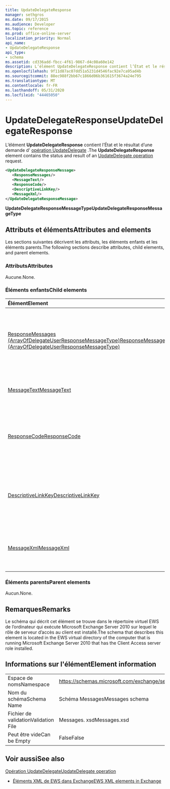 ```yaml
---
title: UpdateDelegateResponse
manager: sethgros
ms.date: 09/17/2015
ms.audience: Developer
ms.topic: reference
ms.prod: office-online-server
localization_priority: Normal
api_name:
- UpdateDelegateResponse
api_type:
- schema
ms.assetid: cd336add-fbcc-4f61-9867-d4c08a60e142
description: L’élément UpdateDelegateResponse contient l’État et le résultat d’une demande d’opération UpdateDelegate.
ms.openlocfilehash: 9f11d87ac07dd51a5231d4546fac92e7ca95ad4b
ms.sourcegitcommit: 88ec988f2bb67c1866d06b361615f3674a24e795
ms.translationtype: MT
ms.contentlocale: fr-FR
ms.lasthandoff: 05/31/2020
ms.locfileid: "44465050"
---
```

# <a name="updatedelegateresponse"></a><span data-ttu-id="1711c-103">UpdateDelegateResponse</span><span class="sxs-lookup"><span data-stu-id="1711c-103">UpdateDelegateResponse</span></span>

<span data-ttu-id="1711c-104">L’élément **UpdateDelegateResponse** contient l’État et le résultat d’une demande d' [opération UpdateDelegate](updatedelegate-operation.md) .</span><span class="sxs-lookup"><span data-stu-id="1711c-104">The **UpdateDelegateResponse** element contains the status and result of an [UpdateDelegate operation](updatedelegate-operation.md) request.</span></span> 
  
```xml
<UpdateDelegateResponseMessage>
   <ResponseMessages/>
   <MessageText/>
   <ResponseCode/>
   <DescriptiveLinkKey/>
   <MessageXml/>
</UpdateDelegateResponseMessage>
```

 <span data-ttu-id="1711c-105">**UpdateDelegateResponseMessageType**</span><span class="sxs-lookup"><span data-stu-id="1711c-105">**UpdateDelegateResponseMessageType**</span></span>
## <a name="attributes-and-elements"></a><span data-ttu-id="1711c-106">Attributs et éléments</span><span class="sxs-lookup"><span data-stu-id="1711c-106">Attributes and elements</span></span>

<span data-ttu-id="1711c-107">Les sections suivantes décrivent les attributs, les éléments enfants et les éléments parents.</span><span class="sxs-lookup"><span data-stu-id="1711c-107">The following sections describe attributes, child elements, and parent elements.</span></span>
  
### <a name="attributes"></a><span data-ttu-id="1711c-108">Attributs</span><span class="sxs-lookup"><span data-stu-id="1711c-108">Attributes</span></span>

<span data-ttu-id="1711c-109">Aucune.</span><span class="sxs-lookup"><span data-stu-id="1711c-109">None.</span></span>
  
### <a name="child-elements"></a><span data-ttu-id="1711c-110">Éléments enfants</span><span class="sxs-lookup"><span data-stu-id="1711c-110">Child elements</span></span>

|<span data-ttu-id="1711c-111">**Élément**</span><span class="sxs-lookup"><span data-stu-id="1711c-111">**Element**</span></span>|<span data-ttu-id="1711c-112">**Description**</span><span class="sxs-lookup"><span data-stu-id="1711c-112">**Description**</span></span>|
|:-----|:-----|
|[<span data-ttu-id="1711c-113">ResponseMessages (ArrayOfDelegateUserResponseMessageType)</span><span class="sxs-lookup"><span data-stu-id="1711c-113">ResponseMessages (ArrayOfDelegateUserResponseMessageType)</span></span>](responsemessages-arrayofdelegateuserresponsemessagetype.md) <br/> |<span data-ttu-id="1711c-114">Contient les messages de réponse pour une demande de gestion des délégués des services Web Exchange.</span><span class="sxs-lookup"><span data-stu-id="1711c-114">Contains the response messages for an Exchange Web Services delegate management request.</span></span>  <br/> |
|[<span data-ttu-id="1711c-115">MessageText</span><span class="sxs-lookup"><span data-stu-id="1711c-115">MessageText</span></span>](messagetext.md) <br/> |<span data-ttu-id="1711c-116">Fournit une description textuelle de l’état de la réponse.</span><span class="sxs-lookup"><span data-stu-id="1711c-116">Provides a text description of the status of the response.</span></span>  <br/> |
|[<span data-ttu-id="1711c-117">ResponseCode</span><span class="sxs-lookup"><span data-stu-id="1711c-117">ResponseCode</span></span>](responsecode.md) <br/> |<span data-ttu-id="1711c-118">Fournit un code d’erreur qui identifie l’erreur spécifique rencontrée par la demande.</span><span class="sxs-lookup"><span data-stu-id="1711c-118">Provides an error code that identifies the specific error that the request encountered.</span></span>  <br/> |
|[<span data-ttu-id="1711c-119">DescriptiveLinkKey</span><span class="sxs-lookup"><span data-stu-id="1711c-119">DescriptiveLinkKey</span></span>](descriptivelinkkey.md) <br/> |<span data-ttu-id="1711c-120">Actuellement inutilisé et est réservé à une utilisation ultérieure.</span><span class="sxs-lookup"><span data-stu-id="1711c-120">Currently unused and is reserved for future use.</span></span> <span data-ttu-id="1711c-121">Il contient une valeur de 0.</span><span class="sxs-lookup"><span data-stu-id="1711c-121">It contains a value of 0.</span></span>  <br/> |
|[<span data-ttu-id="1711c-122">MessageXml</span><span class="sxs-lookup"><span data-stu-id="1711c-122">MessageXml</span></span>](messagexml.md) <br/> |<span data-ttu-id="1711c-123">Fournit des informations supplémentaires sur la réponse aux erreurs.</span><span class="sxs-lookup"><span data-stu-id="1711c-123">Provides additional error response information.</span></span>  <br/> |
   
### <a name="parent-elements"></a><span data-ttu-id="1711c-124">Éléments parents</span><span class="sxs-lookup"><span data-stu-id="1711c-124">Parent elements</span></span>

<span data-ttu-id="1711c-125">Aucun.</span><span class="sxs-lookup"><span data-stu-id="1711c-125">None.</span></span>
  
## <a name="remarks"></a><span data-ttu-id="1711c-126">Remarques</span><span class="sxs-lookup"><span data-stu-id="1711c-126">Remarks</span></span>

<span data-ttu-id="1711c-127">Le schéma qui décrit cet élément se trouve dans le répertoire virtuel EWS de l’ordinateur qui exécute Microsoft Exchange Server 2010 sur lequel le rôle de serveur d’accès au client est installé.</span><span class="sxs-lookup"><span data-stu-id="1711c-127">The schema that describes this element is located in the EWS virtual directory of the computer that is running Microsoft Exchange Server 2010 that has the Client Access server role installed.</span></span>
  
## <a name="element-information"></a><span data-ttu-id="1711c-128">Informations sur l'élément</span><span class="sxs-lookup"><span data-stu-id="1711c-128">Element information</span></span>

|||
|:-----|:-----|
|<span data-ttu-id="1711c-129">Espace de noms</span><span class="sxs-lookup"><span data-stu-id="1711c-129">Namespace</span></span>  <br/> |https://schemas.microsoft.com/exchange/services/2006/messages  <br/> |
|<span data-ttu-id="1711c-130">Nom du schéma</span><span class="sxs-lookup"><span data-stu-id="1711c-130">Schema Name</span></span>  <br/> |<span data-ttu-id="1711c-131">Schéma Messages</span><span class="sxs-lookup"><span data-stu-id="1711c-131">Messages schema</span></span>  <br/> |
|<span data-ttu-id="1711c-132">Fichier de validation</span><span class="sxs-lookup"><span data-stu-id="1711c-132">Validation File</span></span>  <br/> |<span data-ttu-id="1711c-133">Messages. xsd</span><span class="sxs-lookup"><span data-stu-id="1711c-133">Messages.xsd</span></span>  <br/> |
|<span data-ttu-id="1711c-134">Peut être vide</span><span class="sxs-lookup"><span data-stu-id="1711c-134">Can be Empty</span></span>  <br/> |<span data-ttu-id="1711c-135">False</span><span class="sxs-lookup"><span data-stu-id="1711c-135">False</span></span>  <br/> |
   
## <a name="see-also"></a><span data-ttu-id="1711c-136">Voir aussi</span><span class="sxs-lookup"><span data-stu-id="1711c-136">See also</span></span>



[<span data-ttu-id="1711c-137">Opération UpdateDelegate</span><span class="sxs-lookup"><span data-stu-id="1711c-137">UpdateDelegate operation</span></span>](updatedelegate-operation.md)


- [<span data-ttu-id="1711c-138">Éléments XML de EWS dans Exchange</span><span class="sxs-lookup"><span data-stu-id="1711c-138">EWS XML elements in Exchange</span></span>](ews-xml-elements-in-exchange.md)


